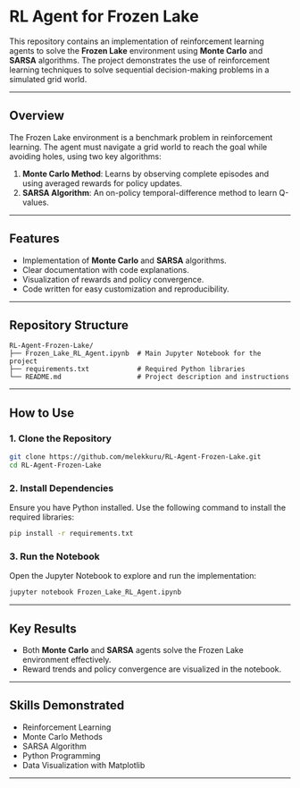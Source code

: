 
# RL Agent for Frozen Lake

This repository contains an implementation of reinforcement learning agents to solve the **Frozen Lake** environment using **Monte Carlo** and **SARSA** algorithms. The project demonstrates the use of reinforcement learning techniques to solve sequential decision-making problems in a simulated grid world.

---

## Overview

The Frozen Lake environment is a benchmark problem in reinforcement learning. The agent must navigate a grid world to reach the goal while avoiding holes, using two key algorithms:

1. **Monte Carlo Method**: Learns by observing complete episodes and using averaged rewards for policy updates.
2. **SARSA Algorithm**: An on-policy temporal-difference method to learn Q-values.

---

## Features

- Implementation of **Monte Carlo** and **SARSA** algorithms.
- Clear documentation with code explanations.
- Visualization of rewards and policy convergence.
- Code written for easy customization and reproducibility.

---

## Repository Structure

```
RL-Agent-Frozen-Lake/
├── Frozen_Lake_RL_Agent.ipynb  # Main Jupyter Notebook for the project
├── requirements.txt            # Required Python libraries
└── README.md                   # Project description and instructions
```

---

## How to Use

### 1. Clone the Repository
```bash
git clone https://github.com/melekkuru/RL-Agent-Frozen-Lake.git
cd RL-Agent-Frozen-Lake
```

### 2. Install Dependencies
Ensure you have Python installed. Use the following command to install the required libraries:
```bash
pip install -r requirements.txt
```

### 3. Run the Notebook
Open the Jupyter Notebook to explore and run the implementation:
```bash
jupyter notebook Frozen_Lake_RL_Agent.ipynb
```

---

## Key Results

- Both **Monte Carlo** and **SARSA** agents solve the Frozen Lake environment effectively.
- Reward trends and policy convergence are visualized in the notebook.

---

## Skills Demonstrated

- Reinforcement Learning
- Monte Carlo Methods
- SARSA Algorithm
- Python Programming
- Data Visualization with Matplotlib

---



